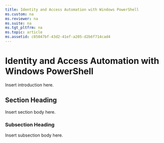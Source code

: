 ```yaml
---
title: Identity and Access Automation with Windows PowerShell
ms.custom: na
ms.reviewer: na
ms.suite: na
ms.tgt_pltfrm: na
ms.topic: article
ms.assetid: c85047bf-43d2-41ef-a205-d2b6f714cad4
---
```

# Identity and Access Automation with Windows PowerShell
Insert introduction here.

## Section Heading
Insert section body here.

### Subsection Heading
Insert subsection body here.

